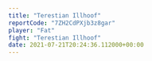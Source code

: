 ```yaml
---
title: "Terestian Illhoof"
reportCode: "7ZH2CdPXjb3z8gar"
player: "Fat"
fight: "Terestian Illhoof"
date: 2021-07-21T20:24:36.112000+00:00
---
```


